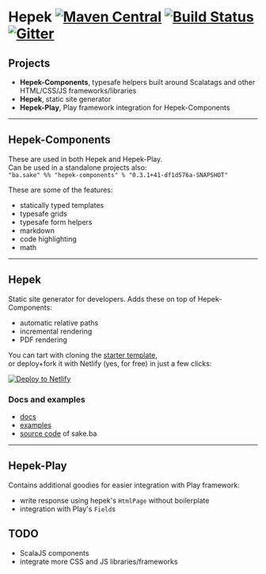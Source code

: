 # Hepek [![Maven Central](https://img.shields.io/maven-central/v/ba.sake/hepek_2.12.svg?style=flat-square&label=Scala+2.12)](https://mvnrepository.com/artifact/ba.sake/hepek) [![Build Status](	https://img.shields.io/travis/sake92/hepek/master.svg?logo=travis&style=flat-square)](https://travis-ci.org/sake92/hepek) [![Gitter](https://img.shields.io/gitter/room/sake92/hepek.svg?style=flat-square)](https://gitter.im/sake92/hepek?utm_source=badge&utm_medium=badge&utm_campaign=pr-badge&utm_content=badge)

## Projects
- **Hepek-Components**, typesafe helpers built around Scalatags and other HTML/CSS/JS frameworks/libraries
- **Hepek**, static site generator
- **Hepek-Play**, Play framework integration for Hepek-Components

---
## Hepek-Components
These are used in both Hepek and Hepek-Play.  
Can be used in a standalone projects also:  
`"ba.sake" %% "hepek-components" % "0.3.1+41-df1d576a-SNAPSHOT"`

These are some of the features:
- statically typed templates
- typesafe grids
- typesafe form helpers
- markdown
- code highlighting
- math


---
## Hepek
Static site generator for developers. 
Adds these on top of Hepek-Components:
- automatic relative paths
- incremental rendering
- PDF rendering

You can tart with cloning the [starter template](https://github.com/sake92/hepek-starter),  
or deploy+fork it with Netlify (yes, for free) in just a few clicks:  

[![Deploy to Netlify](https://www.netlify.com/img/deploy/button.svg)](https://app.netlify.com/start/deploy?repository=https://github.com/sake92/hepek-starter)

### Docs and examples
- [docs](https://sake92.github.io/hepek)
- [examples](https://github.com/sake92/hepek-examples)
- [source code](https://github.com/sake92/sake-ba-source) of sake.ba


---
## Hepek-Play
Contains additional goodies for easier integration with Play framework:
- write response using hepek's `HtmlPage` without boilerplate
- integration with Play's `Field`s

## TODO
- ScalaJS components
- integrate more CSS and JS libraries/frameworks




